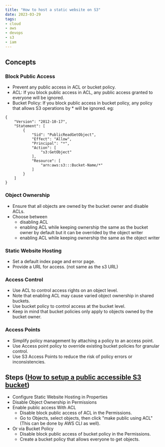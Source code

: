 ```yaml
---
title: "How to host a static website on S3"
date: 2023-03-29
tags:
- cloud
- aws
- devops
- s3
- iam
---
```


## Concepts

### Block Public Access
* Prevent any public access in ACL or bucket policy.
* ACL: If you block public access in ACL, any public access granted to everyone will be ignored.
* Bucket Policy: If you block public access in bucket policy, any policy that allows S3 operations by * will be ignored. eg:

```
{
    "Version": "2012-10-17",
    "Statement": [
        {
            "Sid": "PublicReadGetObject",
            "Effect": "Allow",
            "Principal": "*",
            "Action": [
                "s3:GetObject"
            ],
            "Resource": [
                "arn:aws:s3:::Bucket-Name/*"
            ]
        }
    ]
}
```

### Object Ownership
* Ensure that all objects are owned by the bucket owner and disable ACLs.
* Choose between 
  * disabling ACL
  * enabling ACL while keeping ownership the same as the bucket owner by default but it can be overrided by the object writer
  * enabling ACL while keeping ownership the same as the object writer

### Static Website Hosting
* Set a default index page and error page.
* Provide a URL for access. (not same as the s3 URL)

### Access Control
* Use ACL to control access rights on an object level.
* Note that enabling ACL may cause varied object ownership in shared buckets.
* Use bucket policy to control access at the bucket level.
* Keep in mind that bucket policies only apply to objects owned by the bucket owner.

### Access Points
* Simplify policy management by attaching a policy to an access point.
* Use Access point policy to override existing bucket policies for granular control.
* Use S3 Access Points to reduce the risk of policy errors or inconsistencies.

## Steps ([How to setup a public accessible S3 bucket](https://www.youtube.com/watch?v=4zrupVYqQFs))

* Configure Static Website Hosting in Properties
* Disable Object Ownership in Permissions
* Enable public access With ACL
  * Disable block public access of ACL in the Permissions.
  * Go to Objects, select objects, then click "make public using ACL" (This can be done by AWS CLI as well).
* Or via Bucket Policy
  * Disable block public access of bucket policy in the Permissions.
  * Create a bucket policy that allows everyone to get objects.
